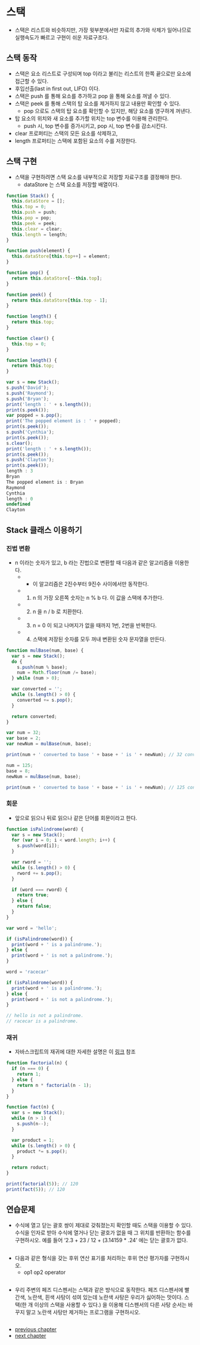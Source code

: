 # 스택
- 스택은 리스트와 비슷하지만, 가장 윗부분에서만 자료의 추가와 삭제가
  일어나므로 실행속도가 빠르고 구현이 쉬운 자료구조다.

## 스택 동작
- 스택은 요소 리스트로 구성되며 top 이라고 불리는 리스트의 한쪽 끝으로만
  요소에 접근할 수 있다.
- 후입선출(last in first out, LIFO) 이다.
- 스택은 push 를 통해 요소를 추가하고 pop 을 통해 요소를 꺼낼 수 있다.
- 스택은 peek 를 통해 스택의 탑 요소를 제거하지 않고 내용만 확인할 수
  있다.
  - pop 으로도 스택의 탑 요소를 확인할 수 있지만, 해당 요소를 영구하게
    꺼낸다.
- 탑 요소의 위치와 새 요소를 추가할 위치는 top 변수를 이용해 관리한다.
  - push 시, top 변수를 증가시키고, pop 시, top 변수를 감소시킨다.
- clear 프로퍼티는 스택의 모든 요소를 삭제하고,
- length 프로퍼티는 스택에 포함된 요소의 수를 저장한다.

## 스택 구현
- 스택을 구현하려면 스택 요소를 내부적으로 저장할 자료구조를 결정해야
  한다.
  - dataStore 는 스택 요소를 저장할 배열이다.
```js
function Stack() {
  this.dataStore = [];
  this.top = 0;
  this.push = push;
  this.pop = pop;
  this.peek = peek;
  this.clear = clear;
  this.length = length;
}
```
```js
function push(element) {
  this.dataStore[this.top++] = element;
}

function pop() {
  return this.dataStore[--this.top];
}

function peek() {
  return this.dataStore[this.top - 1];
}

function length() {
  return this.top;
}

function clear() {
  this.top = 0;
}

function length() {
  return this.top;
}
```
```js
var s = new Stack();
s.push('David');
s.push('Raymond');
s.push('Bryan');
print('length : ' + s.length());
print(s.peek());
var popped = s.pop();
print('The popped element is : ' + popped);
print(s.peek());
s.push('Cynthia');
print(s.peek());
s.clear();
print('length : ' + s.length());
print(s.peek());
s.push('Clayton');
print(s.peek());
length : 3
Bryan
The popped element is : Bryan
Raymond
Cynthia
length : 0
undefined
Clayton
```

## Stack 클래스 이용하기
### 진법 변환
- n 이라는 숫자가 있고, b 라는 진법으로 변환할 때 다음과 같은 알고리즘을
  이용한다.
  - * 이 알고리즘은 2진수부터 9진수 사이에서만 동작한다.
  - 1. n 의 가장 오른쪽 숫자는 n % b 다. 이 값을 스택에 추가한다.
  - 2. n 을 n / b 로 치환한다.
  - 3. n = 0 이 되고 나머지가 없을 때까지 1번, 2번을 반복한다.
  - 4. 스택에 저장된 숫자를 모두 꺼내 변환된 숫자 문자열을 만든다.
```js
function mulBase(num, base) {
  var s = new Stack();
  do {
    s.push(num % base);
    num = Math.floor(num /= base);
  } while (num > 0);

  var converted = '';
  while (s.length() > 0) {
    converted += s.pop();
  }

  return converted;
}
```
```js
var num = 32;
var base = 2;
var newNum = mulBase(num, base);

print(num + ' converted to base ' + base + ' is ' + newNum); // 32 converted to base 2 is 100000

num = 125;
base = 8;
newNum = mulBase(num, base);

print(num + ' converted to base ' + base + ' is ' + newNum); // 125 converted to baes 8 is 175
```

### 회문
- 앞으로 읽으나 뒤로 읽으나 같은 단어를 회문이라고 한다.
```js
function isPalindrome(word) {
  var s = new Stack();
  for (var i = 0; i < word.length; i++) {
    s.push(word[i]);
  }

  var rword = '';
  while (s.length() > 0) {
    rword += s.pop();
  }

  if (word === rword) {
    return true;
  } else {
    return false;
  }
}

var word = 'hello';

if (isPalindrome(word)) {
  print(word + ' is a palindrome.');
} else {
  print(word + ' is not a palindrome.');
}

word = 'racecar'

if (isPalindrome(word)) {
  print(word + ' is a palindrome.');
} else {
  print(word + ' is not a palindrome.');
}

// hello is not a palindrome.
// racecar is a palindrome.
```

### 재귀
- 자바스크립트의 재귀에 대한 자세한 설명은 이
  [링크](http://bit.ly/1enDGE3) 참조
```js
function factorial(n) {
  if (n === 0) {
    return 1;
  } else {
    return n * factorial(n - 1);
  }
}

function fact(n) {
  var s = new Stack();
  while (n > 1) {
    s.push(n--);
  }

  var product = 1;
  while (s.length() > 0) {
    product *= s.pop();
  }

  return roduct;
}

print(factorial(5)); // 120
print(fact(5)); // 120
```

## 연습문제
- 수식에 열고 닫는 괄호 쌍이 제대로 갖춰졌는지 확인할 때도 스택을 이용할
  수 있다. 수식을 인자로 받아 수식에 열거나 닫는 괄호가 없을 때 그
위치를 반환하는 함수를 구현하시오. 예를 들어 &lsquo;2.3 + 23 / 12 +
(3.14159 * .24&rsquo; 에는 닫는 괄호가 없다.
```js
```
- 다음과 같은 형식을 갖는 후위 연산 표기를 처리하는 후위 연산 평가자를
  구현하시오.
  - op1 op2 operator
```js
```
- 우리 주변의 페즈 디스펜서는 스택과 같은 방식으로 동작한다. 페즈
  디스펜서에 빨간색, 노란색, 흰색 사탕이 섞여 있는데 노란색 사탕은
우리가 싫어하는 맛이다. 스택(한 개 이상의 스택을 사용할 수 있다.) 을
이용해 디스펜서의 다른 사탕 순서는 바꾸지 말고 노란색 사탕만 제거하는
프로그램을 구현하시오.
```js
```

- [previous chapter](https://github.com/wonism/datastructures-and-algorithms-with-js/blob/master/ch-03.md)
- [next chapter](https://github.com/wonism/datastructures-and-algorithms-with-js/blob/master/ch-05.md)

